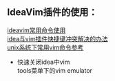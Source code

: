 ## IdeaVim插件的使用： 
[ideavim常用命令使用](https://blog.csdn.net/sinat_18882775/article/details/78570444)   
[idea与vim插件快捷键冲突解决的办法](https://blog.csdn.net/wd2014610/article/details/76595634)  
[unix系统下常用vim命令参考](https://www.cnblogs.com/SmartNing/p/6539095.html)  
+ 快速关闭idea中vim  
  tools菜单下的vim emulator  
